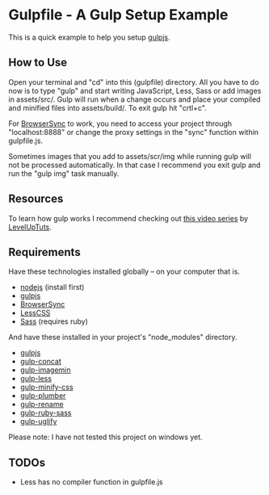 # Gulpfile - A Gulp Setup Example

This is a quick example to help you setup [gulpjs](http://gulpjs.com/).

## How to Use

Open your terminal and "cd" into this (gulpfile) directory. All you have to do now is to type "gulp" and start writing JavaScript, Less, Sass or add images in assets/src/. Gulp will run when a change occurs and place your compiled and minified files into assets/build/. To exit gulp hit "crtl+c".

For [BrowserSync](http://www.browsersync.io/) to work, you need to access your project through "localhost:8888" or change the proxy settings in the "sync" function within gulpfile.js.

Sometimes images that you add to assets/scr/img while running gulp will not be processed automatically. In that case I recommend you exit gulp and run the "gulp img" task manually.

## Resources

To learn how gulp works I recommend checking out [this video series](http://www.youtube.com/playlist?list=PLLnpHn493BHE2RsdyUNpbiVn-cfuV7Fos) by [LevelUpTuts](http://leveluptuts.com/).

## Requirements

Have these technologies installed globally – on your computer that is.

- [nodejs](http://nodejs.org/) (install first)
- [gulpjs](http://gulpjs.com/)
- [BrowserSync](http://www.browsersync.io/)
- [LessCSS](http://lesscss.org/)
- [Sass](http://sass-lang.com/) (requires ruby)

And have these installed in your project's "node_modules" directory.

- [gulpjs](http://gulpjs.com/)
- [gulp-concat](https://www.npmjs.org/package/gulp-concat)
- [gulp-imagemin](https://www.npmjs.org/package/gulp-imagemin)
- [gulp-less](https://www.npmjs.org/package/gulp-less)
- [gulp-minify-css](https://www.npmjs.org/package/gulp-minify-css)
- [gulp-plumber](https://www.npmjs.org/package/gulp-plumber)
- [gulp-rename](https://www.npmjs.org/package/gulp-rename)
- [gulp-ruby-sass](https://www.npmjs.org/package/gulp-ruby-sass)
- [gulp-uglify](https://www.npmjs.org/package/gulp-uglify)

Please note: I have not tested this project on windows yet.

## TODOs

- Less has no compiler function in gulpfile.js
